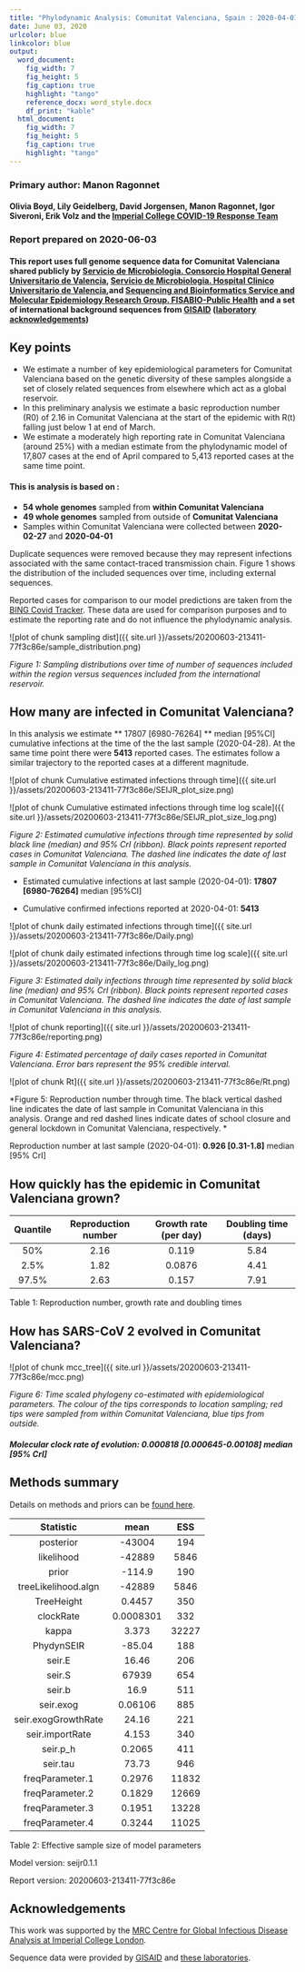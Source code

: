 ```yaml
---
title: "Phylodynamic Analysis: Comunitat Valenciana, Spain : 2020-04-01 "
date: June 03, 2020
urlcolor: blue
linkcolor: blue
output:
  word_document:
    fig_width: 7
    fig_height: 5
    fig_caption: true
    highlight: "tango"
    reference_docx: word_style.docx
    df_print: "kable"
  html_document:
    fig_width: 7
    fig_height: 5
    fig_caption: true
    highlight: "tango"
---
```





### Primary author: Manon Ragonnet

#### Olivia Boyd, Lily Geidelberg, David Jorgensen, Manon Ragonnet, Igor Siveroni, Erik Volz and the [Imperial College COVID-19 Response Team](http://sarscov2phylodynamics.org/about/)

### Report prepared on 2020-06-03

#### This report uses full genome sequence data for Comunitat Valenciana shared publicly by [Servicio de Microbiologia. Consorcio Hospital General Universitario de Valencia](https://www.icsa.es/en/clientes/hospital-general-servicio-de-microbiologia-valencia),  [Servicio de Microbiologia. Hospital Clinico Universitario de Valencia](http://clinicomalvarrosa.san.gva.es/ca/microbiologia),and [Sequencing and Bioinformatics Service and Molecular Epidemiology Research Group. FISABIO-Public Health](http://fisabio.san.gva.es/en/genomica-y-salud) and a set of international background sequences from [GISAID](http://www.epicov.org) ([laboratory acknowledgements](http://whoinfectedwhom.org/gisaid_cov2020_acknowledgement_table.xls))


## Key points
* We estimate a number of key epidemiological parameters for Comunitat Valenciana based on the genetic diversity of these samples alongside a set of closely related sequences from elsewhere which act as a global reservoir.
* In this preliminary analysis we estimate a basic reproduction number (R0) of 2.16 in Comunitat Valenciana at the start of the epidemic with R(t) falling just below 1 at end of March.
* We estimate a moderately high reporting rate in Comunitat Valenciana (around 25%) with a median estimate from the phylodynamic model of 17,807 cases at the end of April compared to 5,413 reported cases at the same time point.



#### This is analysis is based on : 
  
* **54 whole genomes** sampled from **within Comunitat Valenciana**
* **49 whole genomes** sampled from outside of **Comunitat Valenciana**
* Samples within Comunitat Valenciana were collected between **2020-02-27** and **2020-04-01**

Duplicate sequences were removed because they may represent infections associated with the same contact-traced transmission chain. Figure 1 shows the distribution of the included sequences over time, including external sequences. 

Reported cases for comparison to our model predictions are taken from the [BING Covid Tracker](https://bing.com/covid/local/valencia_spain?vert=graph). These data are used for comparison purposes and to estimate the reporting rate and do not influence the phylodynamic analysis.


![plot of chunk sampling dist]({{ site.url }}/assets/20200603-213411-77f3c86e/sample_distribution.png)

*Figure 1: Sampling distributions over time of number of sequences included within the region versus sequences included from the international reservoir.*


## How many are infected in Comunitat Valenciana?
In this  analysis we estimate ** 17807 [6980-76264] ** median [95%CI] cumulative infections at the time of the the last sample (2020-04-28). At the same time point there were **5413** reported cases. The estimates follow a similar trajectory to the reported cases at a different magnitude. 







![plot of chunk Cumulative estimated infections through time]({{ site.url }}/assets/20200603-213411-77f3c86e/SEIJR_plot_size.png)


![plot of chunk Cumulative estimated infections through time log scale]({{ site.url }}/assets/20200603-213411-77f3c86e/SEIJR_plot_size_log.png)


*Figure 2: Estimated cumulative infections through time represented by solid black line (median) and 95% CrI (ribbon). Black points represent reported cases in Comunitat Valenciana. The dashed line indicates the date of last sample in Comunitat Valenciana in this analysis.*


* Estimated cumulative infections at last sample (2020-04-01): **17807 [6980-76264]** median [95%CI]

* Cumulative confirmed infections reported at 2020-04-01: **5413**  

<!-- * Cumulative number of active infections at 2020-04-01:   -->



![plot of chunk daily estimated infections through time]({{ site.url }}/assets/20200603-213411-77f3c86e/Daily.png)


![plot of chunk daily estimated infections through time log scale]({{ site.url }}/assets/20200603-213411-77f3c86e/Daily_log.png)


*Figure 3: Estimated daily  infections through time represented by solid black line (median) and 95% CrI (ribbon). Black points represent reported cases in Comunitat Valenciana. The dashed line indicates the date of last sample in Comunitat Valenciana in this analysis.*


![plot of chunk reporting]({{ site.url }}/assets/20200603-213411-77f3c86e/reporting.png)

*Figure 4: Estimated percentage of daily cases reported in Comunitat Valenciana. Error bars represent the 95% credible interval.*



![plot of chunk Rt]({{ site.url }}/assets/20200603-213411-77f3c86e/Rt.png)

*Figure 5: Reproduction number through time. The black vertical dashed line indicates the date of last sample in Comunitat Valenciana in this analysis. Orange and red dashed lines indicate dates of school closure and general lockdown in Comunitat Valenciana, respectively. *

Reproduction number at last sample (2020-04-01): **0.926 [0.31-1.8]** median [95% CrI]


## How quickly has the epidemic in Comunitat Valenciana grown?




| Quantile | Reproduction number | Growth rate (per day) | Doubling time (days) |
|:--------:|:-------------------:|:---------------------:|:--------------------:|
|   50%    |        2.16         |         0.119         |         5.84         |
|   2.5%   |        1.82         |        0.0876         |         4.41         |
|  97.5%   |        2.63         |         0.157         |         7.91         |

Table 1: Reproduction number, growth rate and doubling times







## How has SARS-CoV 2 evolved in Comunitat Valenciana?



![plot of chunk mcc_tree]({{ site.url }}/assets/20200603-213411-77f3c86e/mcc.png)

*Figure 6: Time scaled phylogeny co-estimated with epidemiological parameters. The colour of the tips corresponds to location sampling; red tips were sampled from within Comunitat Valenciana, blue tips from outside.*




##### Molecular clock rate of evolution: **0.000818 [0.000645-0.00108]** median [95% CrI]  

<!-- #### (optional) Number of introductions into Comunitat Valenciana (someone needs to write code to compute this) -->




## Methods summary



Details on methods and priors can be [found here](http://whoinfectedwhom.org/seijr0.1.0_methods.pdf).



|      Statistic      |   mean    |  ESS  |
|:-------------------:|:---------:|:-----:|
|      posterior      |  -43004   |  194  |
|     likelihood      |  -42889   | 5846  |
|        prior        |  -114.9   |  190  |
| treeLikelihood.algn |  -42889   | 5846  |
|     TreeHeight      |  0.4457   |  350  |
|      clockRate      | 0.0008301 |  332  |
|        kappa        |   3.373   | 32227 |
|     PhydynSEIR      |  -85.04   |  188  |
|       seir.E        |   16.46   |  206  |
|       seir.S        |   67939   |  654  |
|       seir.b        |   16.9    |  511  |
|      seir.exog      |  0.06106  |  885  |
| seir.exogGrowthRate |   24.16   |  221  |
|   seir.importRate   |   4.153   |  340  |
|      seir.p_h       |  0.2065   |  411  |
|      seir.tau       |   73.73   |  946  |
|   freqParameter.1   |  0.2976   | 11832 |
|   freqParameter.2   |  0.1829   | 12669 |
|   freqParameter.3   |  0.1951   | 13228 |
|   freqParameter.4   |  0.3244   | 11025 |


Table 2: Effective sample size of model parameters



Model version: seijr0.1.1

Report version: 20200603-213411-77f3c86e


## Acknowledgements

This work was supported by the [MRC Centre for Global Infectious Disease Analysis at Imperial College London](https://www.imperial.ac.uk/mrc-global-infectious-disease-analysis).

Sequence data were provided by [GISAID](http://www.epicov.org) and [these laboratories](http://whoinfectedwhom.org/gisaid_cov2020_acknowledgement_table.xls).


